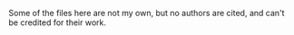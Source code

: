Some of the files here are not my own, but no authors are cited, and can't be credited for their work.
